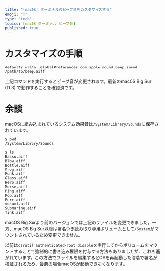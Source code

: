 ```yaml
---
title: "[macOS] ターミナルのビープ音をカスタマイズする"
emoji: "💭"
type: "tech"
topics: [macOS ターミナル ビープ音]
published: true
---
```

# カスタマイズの手順

```console
defaults write .GlobalPreferences com.apple.sound.beep.sound /path/to/beep.aiff
```

上記コマンドを実行するとビープ音が変更されます。最新のmacOS Big Sur (11.3) で動作することを確認済です。

# 余談

macOSに組み込まれているシステム効果音は`/System/Library/Sounds`に保存されています。

```console
$ pwd
/System/Library/Sounds

$ ls
Basso.aiff
Blow.aiff
Bottle.aiff
Frog.aiff
Funk.aiff
Glass.aiff
Hero.aiff
Morse.aiff
Ping.aiff
Pop.aiff
Purr.aiff
Sosumi.aiff
Submarine.aiff
Tink.aiff
```

macOS Big Surより前のバージョンでは上記のファイルを変更できました。一方、macOS Big Sur以降は署名つき読み取り専用ボリュームとして`/System`がマウントされているため変更できません。

以前は`csrutil authenticated-root disable`を実行してからボリュームをマウントすることで強制的に書き込み権限を付与する方法もありましたが、これも塞がれています。この方法でファイルを編集するとOSを再起動した段階で署名が検証されるため、最悪の場合macOSが起動できなくなります。
